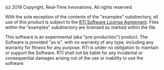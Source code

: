 (c) 2019 Copyright, Real-Time Innovations.  All rights reserved.

With the sole exception of the contents of the "examples" subdirectory, all use of this product is subject to the [RTI Software License Agreement](rticonnextdds-connector/LICENSE.pdf). Files within the "examples" subdirectory are licensed as marked within the file.

This software is an experimental (aka "pre-production") product. The Software is provided "as is", with no warranty of any type, including any warranty for fitness for any purpose. RTI is under no obligation to maintain or support the Software. RTI shall not be liable for any incidental or consequential damages arising out of the use or inability to use the software.
